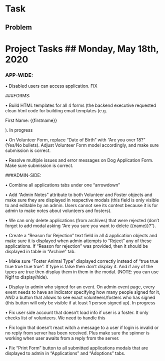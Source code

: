 #  Task

  ## Problem
  
#  Project Tasks 						## Monday, May 18th, 2020

### APP-WIDE:
•	Disabled users can access application. FIX

###FORMS:

•	Build HTML templates for all 4 forms (the backend executive requested clean html code for building email templates (e.g. <p> First Name: {{firstname}} </p>). In progress

•	On Volunteer Form, replace “Date of Birth” with “Are you over 18?” (Yes/No bullets). Adjust Volunteer Form model accordingly, and make sure submission is correct. 

•	Resolve multiple issues and error messages on Dog Application Form. Make sure submission is correct.

###ADMIN-SIDE:

•	Combine all applications tabs under one “arrowdown”

•	Add “Admin Notes” attribute to both Volunteer and Foster objects and make sure they are displayed in respective modals (this field is only visible to and editable by an admin. Users cannot see its context because it is for admin to make notes about volunteers and fosters).

•	We can only delete applications (from archives) that were rejected (don’t forget to add modal asking “Are you sure you want to delete {{name}}?”).

•	Create a “Reason for Rejection” text field in all 4 application objects and make sure it is displayed when admin attempts to “Reject” any of these applications. If “Reason for rejection” was provided, then it should be displayed in table in “Archive” tab.

•	Make sure “Foster Animal Type” displayed correctly instead of “true true true true true true”. If type is false then don’t display it. And if any of the types are true then display them in them in the modal. (NOTE: you can use NgIf to display/hide).

•	Display to admin who signed for an event. On admin event page, every event needs to have an indicator specifying how many people signed for it, AND a button that allows to see exact volunteers/fosters who has signed (this button will only be visible if at least 1 person signed up). In progress

•	Fix user side account that doesn’t load info if user is a foster. It only checks list of volunteers. We need to handle this

•	Fix login that doesn’t react witch a message to a user if login is invalid or no reply from server has been received. Plus make sure the spinner is working when user awaits from a reply from the server.

•	Fix “Print Form” button to all submitted applications modals that are displayed to admin in “Applications” and “Adoptions” tabs.
